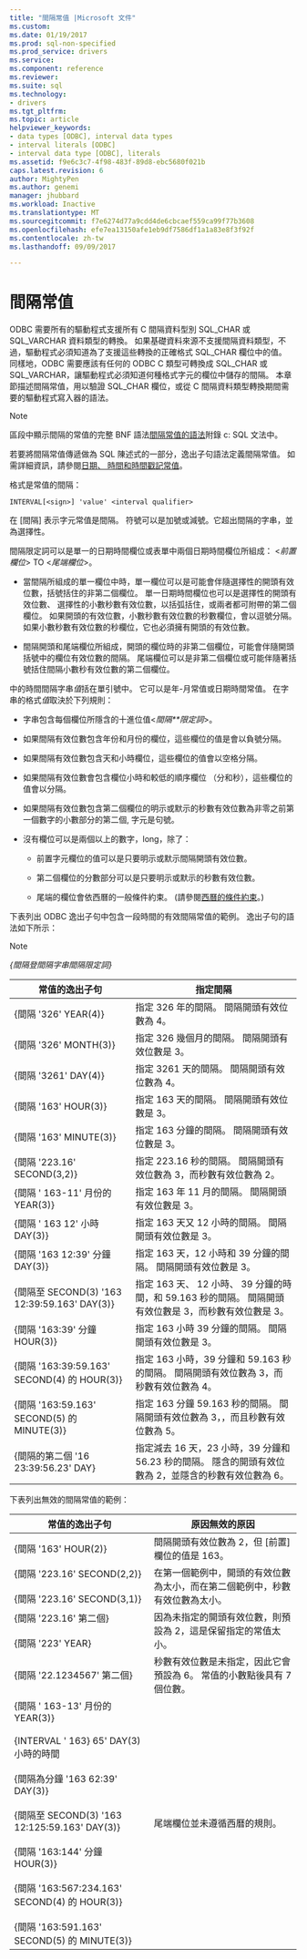 ```yaml
---
title: "間隔常值 |Microsoft 文件"
ms.custom: 
ms.date: 01/19/2017
ms.prod: sql-non-specified
ms.prod_service: drivers
ms.service: 
ms.component: reference
ms.reviewer: 
ms.suite: sql
ms.technology:
- drivers
ms.tgt_pltfrm: 
ms.topic: article
helpviewer_keywords:
- data types [ODBC], interval data types
- interval literals [ODBC]
- interval data type [ODBC], literals
ms.assetid: f9e6c3c7-4f98-483f-89d8-ebc5680f021b
caps.latest.revision: 6
author: MightyPen
ms.author: genemi
manager: jhubbard
ms.workload: Inactive
ms.translationtype: MT
ms.sourcegitcommit: f7e6274d77a9cdd4de6cbcaef559ca99f77b3608
ms.openlocfilehash: efe7ea13150afe1eb9df7586df1a1a83e8f3f92f
ms.contentlocale: zh-tw
ms.lasthandoff: 09/09/2017

---
```

# <a name="interval-literals"></a>間隔常值
ODBC 需要所有的驅動程式支援所有 C 間隔資料型別 SQL_CHAR 或 SQL_VARCHAR 資料類型的轉換。 如果基礎資料來源不支援間隔資料類型，不過，驅動程式必須知道為了支援這些轉換的正確格式 SQL_CHAR 欄位中的值。 同樣地，ODBC 需要應該有任何的 ODBC C 類型可轉換成 SQL_CHAR 或 SQL_VARCHAR，讓驅動程式必須知道何種格式字元的欄位中儲存的間隔。 本章節描述間隔常值，用以驗證 SQL_CHAR 欄位，或從 C 間隔資料類型轉換期間需要的驅動程式寫入器的語法。  
  
> [!NOTE]  
>  區段中顯示間隔的常值的完整 BNF 語法[間隔常值的語法](../../../odbc/reference/appendixes/interval-literal-syntax.md)附錄 c: SQL 文法中。  
  
 若要將間隔常值傳遞做為 SQL 陳述式的一部分，逸出子句語法定義間隔常值。 如需詳細資訊，請參閱[日期、 時間和時間戳記常值](../../../odbc/reference/develop-app/date-time-and-timestamp-literals.md)。  
  
 格式是常值的間隔：  
  
```  
INTERVAL[<sign>] 'value' <interval qualifier>  
```  
  
 在 [間隔] 表示字元常值是間隔。 符號可以是加號或減號。它超出間隔的字串，並為選擇性。  
  
 間隔限定詞可以是單一的日期時間欄位或表單中兩個日期時間欄位所組成： \<*前置欄位*> TO \<*尾端欄位*>。  
  
-   當間隔所組成的單一欄位中時，單一欄位可以是可能會伴隨選擇性的開頭有效位數，括號括住的非第二個欄位。 單一日期時間欄位也可以是選擇性的開頭有效位數、 選擇性的小數秒數有效位數，以括弧括住，或兩者都可附帶的第二個欄位。 如果開頭的有效位數，小數秒數有效位數的秒數欄位，會以逗號分隔。 如果小數秒數有效位數的秒欄位，它也必須擁有開頭的有效位數。  
  
-   間隔開頭和尾端欄位所組成，開頭的欄位時的非第二個欄位，可能會伴隨開頭括號中的欄位有效位數的間隔。 尾端欄位可以是非第二個欄位或可能伴隨著括號括住間隔小數秒有效位數的第二個欄位。  
  
 中的時間間隔字串*值*括在單引號中。 它可以是年-月常值或日期時間常值。 在字串的格式*值*取決於下列規則：  
  
-   字串包含每個欄位所隱含的十進位值\<*間隔**限定詞*>。  
  
-   如果間隔有效位數包含年份和月份的欄位，這些欄位的值是會以負號分隔。  
  
-   如果間隔有效位數包含天和小時欄位，這些欄位的值會以空格分隔。  
  
-   如果間隔有效位數會包含欄位小時和較低的順序欄位 （分和秒），這些欄位的值會以分隔。  
  
-   如果間隔有效位數包含第二個欄位的明示或默示的秒數有效位數為非零之前第一個數字的小數部分的第二個, 字元是句號。  
  
-   沒有欄位可以是兩個以上的數字，long，除了：  
  
    -   前置字元欄位的值可以是只要明示或默示間隔開頭有效位數。  
  
    -   第二個欄位的分數部分可以是只要明示或默示的秒數有效位數。  
  
    -   尾端的欄位會依西曆的一般條件約束。 (請參閱[西曆的條件約束](../../../odbc/reference/appendixes/constraints-of-the-gregorian-calendar.md)。)  
  
 下表列出 ODBC 逸出子句中包含一段時間的有效間隔常值的範例。 逸出子句的語法如下所示：  
  
> [!NOTE]  
>  *{間隔登間隔字串間隔限定詞}*  
  
|常值的逸出子句|指定間隔|  
|---------------------------|------------------------|  
|{間隔 '326' YEAR(4)}|指定 326 年的間隔。 間隔開頭有效位數為 4。|  
|{間隔 '326' MONTH(3)}|指定 326 幾個月的間隔。 間隔開頭有效位數是 3。|  
|{間隔 '3261' DAY(4)}|指定 3261 天的間隔。 間隔開頭有效位數為 4。|  
|{間隔 '163' HOUR(3)}|指定 163 天的間隔。 間隔開頭有效位數是 3。|  
|{間隔 '163' MINUTE(3)}|指定 163 分鐘的間隔。 間隔開頭有效位數是 3。|  
|{間隔 '223.16' SECOND(3,2)}|指定 223.16 秒的間隔。 間隔開頭有效位數為 3，而秒數有效位數為 2。|  
|{間隔 ' 163-11' 月份的 YEAR(3)}|指定 163 年 11 月的間隔。 間隔開頭有效位數是 3。|  
|{間隔 ' 163 12' 小時 DAY(3)}|指定 163 天又 12 小時的間隔。 間隔開頭有效位數是 3。|  
|{間隔 '163 12:39' 分鐘 DAY(3)}|指定 163 天，12 小時和 39 分鐘的間隔。 間隔開頭有效位數是 3。|  
|{間隔至 SECOND(3) '163 12:39:59.163' DAY(3)}|指定 163 天、 12 小時、 39 分鐘的時間，和 59.163 秒的間隔。 間隔開頭有效位數是 3，而秒數有效位數是 3。|  
|{間隔 '163:39' 分鐘 HOUR(3)}|指定 163 小時 39 分鐘的間隔。 間隔開頭有效位數是 3。|  
|{間隔 '163:39:59.163' SECOND(4) 的 HOUR(3)}|指定 163 小時，39 分鐘和 59.163 秒的間隔。 間隔開頭有效位數為 3，而秒數有效位數為 4。|  
|{間隔 '163:59.163' SECOND(5) 的 MINUTE(3)}|指定 163 分鐘 59.163 秒的間隔。 間隔開頭有效位數為 3，，而且秒數有效位數為 5。|  
|{間隔的第二個 '16 23:39:56.23' DAY}|指定減去 16 天，23 小時，39 分鐘和 56.23 秒的間隔。 隱含的開頭有效位數為 2，並隱含的秒數有效位數為 6。|  
  
 下表列出無效的間隔常值的範例：  
  
|常值的逸出子句|原因無效的原因|  
|---------------------------|------------------------|  
|{間隔 '163' HOUR(2)}|間隔開頭有效位數為 2，但 [前置] 欄位的值是 163。|  
|{間隔 '223.16' SECOND(2,2)}<br /><br /> {間隔 '223.16' SECOND(3,1)}|在第一個範例中，開頭的有效位數為太小，而在第二個範例中，秒數有效位數為太小。|  
|{間隔 '223.16' 第二個}<br /><br /> {間隔 '223' YEAR}|因為未指定的開頭有效位數，則預設為 2，這是保留指定的常值太小。|  
|{間隔 '22.1234567' 第二個}|秒數有效位數是未指定，因此它會預設為 6。 常值的小數點後具有 7 個位數。|  
|{間隔 ' 163-13' 月份的 YEAR(3)}<br /><br /> {INTERVAL ' 163} 65' DAY(3) 小時的時間<br /><br /> {間隔為分鐘 '163 62:39' DAY(3)}<br /><br /> {間隔至 SECOND(3) '163 12:125:59.163' DAY(3)}<br /><br /> {間隔 '163:144' 分鐘 HOUR(3)}<br /><br /> {間隔 '163:567:234.163' SECOND(4) 的 HOUR(3)}<br /><br /> {間隔 '163:591.163' SECOND(5) 的 MINUTE(3)}|尾端欄位並未遵循西曆的規則。|

